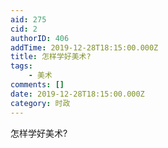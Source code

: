 ```yaml
---
aid: 275
cid: 2
authorID: 406
addTime: 2019-12-28T18:15:00.000Z
title: 怎样学好美术?
tags:
    - 美术
comments: []
date: 2019-12-28T18:15:00.000Z
category: 时政
---
```


怎样学好美术?
